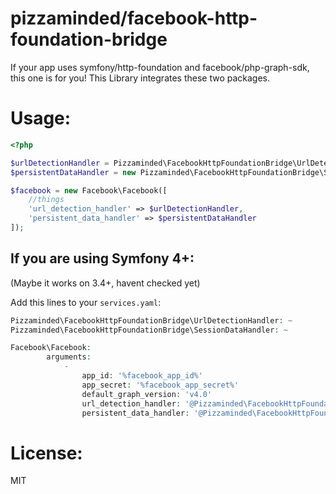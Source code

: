 # pizzaminded/facebook-http-foundation-bridge

If your app uses symfony/http-foundation and facebook/php-graph-sdk, this one is for you! This Library integrates these two packages.


# Usage:

```php
<?php 

$urlDetectionHandler = Pizzaminded\FacebookHttpFoundationBridge\UrlDetectionHandler::fromRequest($request);
$persistentDataHandler = new Pizzaminded\FacebookHttpFoundationBridge\SessionDataHandler($session);

$facebook = new Facebook\Facebook([
    //things
    'url_detection_handler' => $urlDetectionHandler,
    'persistent_data_handler' => $persistentDataHandler
]);

```
## If you are using Symfony 4+:

(Maybe it works on 3.4+, havent checked yet)

Add this lines to your `services.yaml`:

```php
Pizzaminded\FacebookHttpFoundationBridge\UrlDetectionHandler: ~
Pizzaminded\FacebookHttpFoundationBridge\SessionDataHandler: ~

Facebook\Facebook:
        arguments:
            -
                app_id: '%facebook_app_id%'
                app_secret: '%facebook_app_secret%'
                default_graph_version: 'v4.0'
                url_detection_handler: '@Pizzaminded\FacebookHttpFoundationBridge\UrlDetectionHandler'
                persistent_data_handler: '@Pizzaminded\FacebookHttpFoundationBridge\SessionDataHandler'


```


# License:

MIT